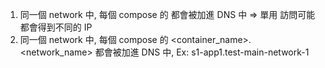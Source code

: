 ﻿1. 同一個 network 中, 每個 compose 的 <service> 都會被加進 DNS 中 => 單用 <service> 訪問可能都會得到不同的 IP
2. 同一個 network 中, 每個 compose 的 <container_name>.<network_name> 都會被加進 DNS 中, Ex: s1-app1.test-main-network-1